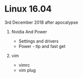 # Linux 16.04

3rd December 2018
after apocalypse

1. Nvidia And Power
   * Settings and drivers
   * Power - tlp and fast get

2. vim
   * vimrc
   * vim plug

